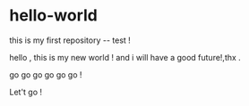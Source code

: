 # hello-world
this is my first repository -- test !


hello , this is my new world !  and  i will have a good future!,thx .


go go go go go go ! 

Let't go !
